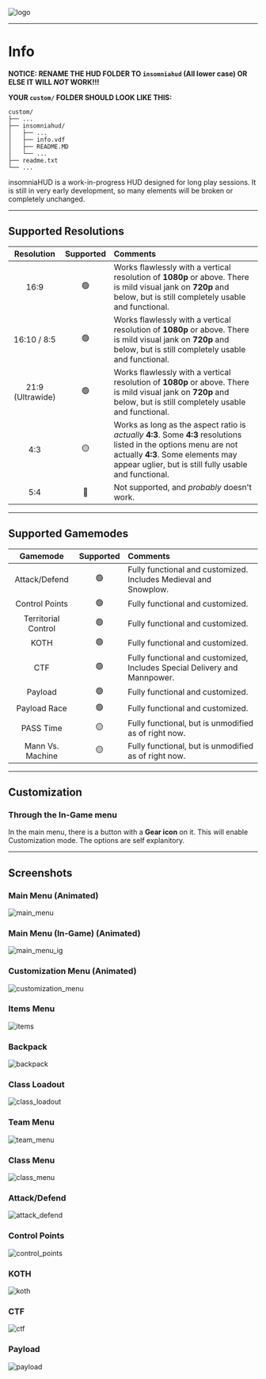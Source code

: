 ![logo](./assets/logo_partial.png)

---

# Info

**NOTICE: RENAME THE HUD FOLDER TO `insomniahud` (All lower case) OR ELSE IT WILL *NOT* WORK!!!**

**YOUR `custom/` FOLDER SHOULD LOOK LIKE THIS:**
```
custom/
├── ...
├── insomniahud/
│   ├── ...
│   ├── info.vdf
│   ├── README.MD
│   └── ...
├── readme.txt
└── ...
```

insomniaHUD is a work-in-progress HUD designed for long play sessions. It is still in very early development, so many elements will be broken or completely unchanged.

---

## Supported Resolutions

|Resolution|Supported|Comments|
|:-:|:-:|:--|
|16:9|🟢|Works flawlessly with a vertical resolution of **1080p** or above. There is mild visual jank on **720p** and below, but is still completely usable and functional.|
|16:10 / 8:5|🟢|Works flawlessly with a vertical resolution of **1080p** or above. There is mild visual jank on **720p** and below, but is still completely usable and functional.|
|21:9 (Ultrawide)|🟢|Works flawlessly with a vertical resolution of **1080p** or above. There is mild visual jank on **720p** and below, but is still completely usable and functional.|
|4:3|🟡|Works as long as the aspect ratio is *actually* **4:3**. Some **4:3** resolutions listed in the options menu are not actually **4:3**. Some elements may appear uglier, but is still fully usable and functional.|
|5:4|🔴|Not supported, and *probably* doesn't work.|

---

## Supported Gamemodes

|Gamemode|Supported|Comments|
|:-:|:-:|:--|
|Attack/Defend|🟢|Fully functional and customized. Includes Medieval and Snowplow.|
|Control Points|🟢|Fully functional and customized.|
|Territorial Control|🟢|Fully functional and customized.|
|KOTH|🟢|Fully functional and customized.|
|CTF|🟢|Fully functional and customized, Includes Special Delivery and Mannpower.|
|Payload|🟢|Fully functional and customized.|
|Payload Race|🟢|Fully functional and customized.|
|PASS Time|🟡|Fully functional, but is unmodified as of right now.|
|Mann Vs. Machine|🟡|Fully functional, but is unmodified as of right now.|

---

## Customization

### Through the In-Game menu
In the main menu, there is a button with a **Gear icon** on it. This will enable Customization mode. The options are self explanitory.

---

## Screenshots

### Main Menu (Animated)
![main_menu](./assets/screenshots/main_menu.webp)
### Main Menu (In-Game) (Animated)
![main_menu_ig](./assets/screenshots/main_menu_ingame.webp)
### Customization Menu (Animated)
![customization_menu](./assets/screenshots/customization_menu.webp)
### Items Menu
![items](./assets/screenshots/items_menu.webp)
### Backpack
![backpack](./assets/screenshots/backpack.webp)
### Class Loadout
![class_loadout](./assets/screenshots/class_loadout.webp)
### Team Menu
![team_menu](./assets/screenshots/team_menu.webp)
### Class Menu
![class_menu](./assets/screenshots/class_menu.webp)
### Attack/Defend
![attack_defend](./assets/screenshots/attack_defend.webp)
### Control Points
![control_points](./assets/screenshots/control_points.webp)
### KOTH
![koth](./assets/screenshots/koth.webp)
### CTF
![ctf](./assets/screenshots/ctf.webp)
### Payload
![payload](./assets/screenshots/payload.webp)
